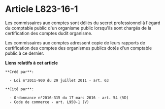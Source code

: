 # Article L823-16-1

Les commissaires aux comptes sont déliés du secret professionnel à l'égard du comptable public d'un organisme public
lorsqu'ils sont chargés de la certification des comptes dudit organisme.

Les commissaires aux comptes adressent copie de leurs rapports de certification des comptes des organismes publics dotés d'un
comptable public à ce dernier.

**Liens relatifs à cet article**

	**Créé par**:

	  - Loi n°2011-900 du 29 juillet 2011 - art. 63

	**Cité par**:

	  - Ordonnance n°2016-315 du 17 mars 2016 - art. 54 (VD)
	  - Code de commerce - art. L950-1 (V)
